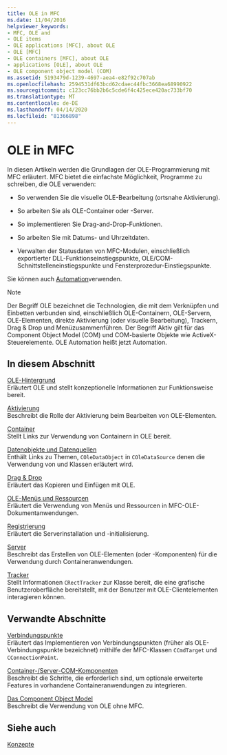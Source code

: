 ```yaml
---
title: OLE in MFC
ms.date: 11/04/2016
helpviewer_keywords:
- MFC, OLE and
- OLE items
- OLE applications [MFC], about OLE
- OLE [MFC]
- OLE containers [MFC], about OLE
- applications [OLE], about OLE
- OLE component object model (COM)
ms.assetid: 5193479d-1239-4697-aea4-e82f92c707ab
ms.openlocfilehash: 2594531df63bcd62cdaec44fbc3668ea68990922
ms.sourcegitcommit: c123cc76bb2b6c5cde6f4c425ece420ac733bf70
ms.translationtype: MT
ms.contentlocale: de-DE
ms.lasthandoff: 04/14/2020
ms.locfileid: "81366898"
---
```

# <a name="ole-in-mfc"></a>OLE in MFC

In diesen Artikeln werden die Grundlagen der OLE-Programmierung mit MFC erläutert. MFC bietet die einfachste Möglichkeit, Programme zu schreiben, die OLE verwenden:

- So verwenden Sie die visuelle OLE-Bearbeitung (ortsnahe Aktivierung).

- So arbeiten Sie als OLE-Container oder -Server.

- So implementieren Sie Drag-and-Drop-Funktionen.

- So arbeiten Sie mit Datums- und Uhrzeitdaten.

- Verwalten der Statusdaten von MFC-Modulen, einschließlich exportierter DLL-Funktionseinstiegspunkte, OLE/COM-Schnittstelleneinstiegspunkte und Fensterprozedur-Einstiegspunkte.

Sie können auch [Automation](../mfc/automation.md)verwenden.

> [!NOTE]
> Der Begriff OLE bezeichnet die Technologien, die mit dem Verknüpfen und Einbetten verbunden sind, einschließlich OLE-Containern, OLE-Servern, OLE-Elementen, direkte Aktivierung (oder visuelle Bearbeitung), Trackern, Drag & Drop und Menüzusammenführen. Der Begriff Aktiv gilt für das Component Object Model (COM) und COM-basierte Objekte wie ActiveX-Steuerelemente. OLE Automation heißt jetzt Automation.

## <a name="in-this-section"></a>In diesem Abschnitt

[OLE-Hintergrund](../mfc/ole-background.md)<br/>
Erläutert OLE und stellt konzeptionelle Informationen zur Funktionsweise bereit.

[Aktivierung](../mfc/activation-cpp.md)<br/>
Beschreibt die Rolle der Aktivierung beim Bearbeiten von OLE-Elementen.

[Container](../mfc/containers.md)<br/>
Stellt Links zur Verwendung von Containern in OLE bereit.

[Datenobjekte und Datenquellen](../mfc/data-objects-and-data-sources-ole.md)<br/>
Enthält Links zu Themen, `COleDataObject` in `COleDataSource` denen die Verwendung von und Klassen erläutert wird.

[Drag & Drop](../mfc/drag-and-drop-ole.md)<br/>
Erläutert das Kopieren und Einfügen mit OLE.

[OLE-Menüs und Ressourcen](../mfc/menus-and-resources-ole.md)<br/>
Erläutert die Verwendung von Menüs und Ressourcen in MFC-OLE-Dokumentanwendungen.

[Registrierung](../mfc/registration.md)<br/>
Erläutert die Serverinstallation und -initialisierung.

[Server](../mfc/servers.md)<br/>
Beschreibt das Erstellen von OLE-Elementen (oder -Komponenten) für die Verwendung durch Containeranwendungen.

[Tracker](../mfc/trackers.md)<br/>
Stellt Informationen `CRectTracker` zur Klasse bereit, die eine grafische Benutzeroberfläche bereitstellt, mit der Benutzer mit OLE-Clientelementen interagieren können.

## <a name="related-sections"></a>Verwandte Abschnitte

[Verbindungspunkte](../mfc/connection-points.md)<br/>
Erläutert das Implementieren von Verbindungspunkten (früher als OLE-Verbindungspunkte bezeichnet) mithilfe der MFC-Klassen `CCmdTarget` und `CConnectionPoint`.

[Container-/Server-COM-Komponenten](../mfc/containers-advanced-features.md)<br/>
Beschreibt die Schritte, die erforderlich sind, um optionale erweiterte Features in vorhandene Containeranwendungen zu integrieren.

[Das Component Object Model](/windows/win32/com/the-component-object-model)<br/>
Beschreibt die Verwendung von OLE ohne MFC.

## <a name="see-also"></a>Siehe auch

[Konzepte](../mfc/mfc-concepts.md)
